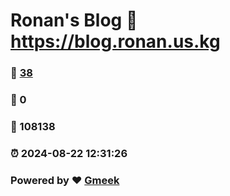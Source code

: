 # Ronan's Blog :link: https://blog.ronan.us.kg 
### :page_facing_up: [38](https://blog.ronan.us.kg/tag.html) 
### :speech_balloon: 0 
### :hibiscus: 108138 
### :alarm_clock: 2024-08-22 12:31:26 
### Powered by :heart: [Gmeek](https://github.com/Meekdai/Gmeek)
